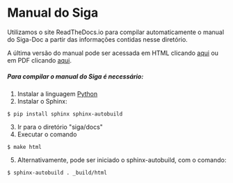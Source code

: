 Manual do Siga
==============

Utilizamos o site ReadTheDocs.io para compilar automaticamente o manual do Siga-Doc a partir das informações contidas nesse diretório.

A última versão do manual pode ser acessada em HTML clicando [aqui](https://siga-doc.readthedocs.io/pt/latest/) ou em PDF clicando [aqui](https://buildmedia.readthedocs.org/media/pdf/siga-doc/latest/siga-doc.pdf).

##### Para compilar o manual do Siga é necessário:

1. Instalar a linguagem [Python](https://www.python.org/)
2. Instalar o Sphinx:
```
$ pip install sphinx sphinx-autobuild
```
3. Ir para o diretório "siga/docs"
4. Executar o comando
```
$ make html
```
5. Alternativamente, pode ser iniciado o sphinx-autobuild, com o comando:
```
$ sphinx-autobuild . _build/html
``` 
